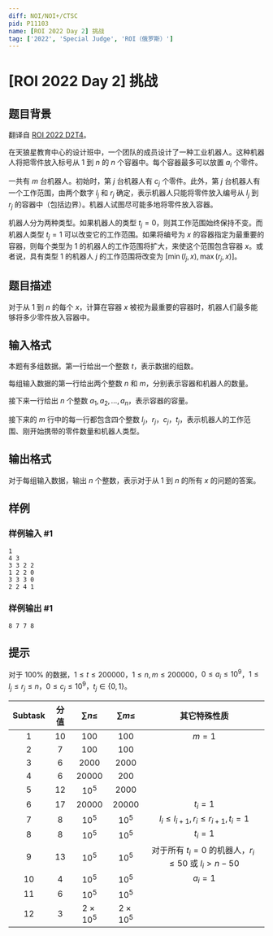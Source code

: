 ```yaml
---
diff: NOI/NOI+/CTSC
pid: P11103
name: [ROI 2022 Day 2] 挑战
tag: ['2022', 'Special Judge', 'ROI（俄罗斯）']
---
```

# [ROI 2022 Day 2] 挑战
## 题目背景

翻译自 [ROI 2022 D2T4](https://neerc.ifmo.ru/school/archive/2021-2022/ru-olymp-roi-2022-day2.pdf)。

在天狼星教育中心的设计班中，一个团队的成员设计了一种工业机器人。这种机器人将把零件放入标号从 $1$ 到 $n$ 的 $n$ 个容器中。每个容器最多可以放置 $a_i$ 个零件。

一共有 $m$ 台机器人。初始时，第 $j$ 台机器人有 $c_j$ 个零件。此外，第 $j$ 台机器人有一个工作范围，由两个数字 $l_j$ 和 $r_j$ 确定，表示机器人只能将零件放入编号从 $l_j$ 到 $r_j$ 的容器中（包括边界）。机器人试图尽可能多地将零件放入容器。

机器人分为两种类型。如果机器人的类型 $t_j = 0$，则其工作范围始终保持不变。而机器人类型 $t_j = 1$ 可以改变它的工作范围。如果将编号为 $x$ 的容器指定为最重要的容器，则每个类型为 $1$ 的机器人的工作范围将扩大，来使这个范围包含容器 $x$。或者说，具有类型 $1$ 的机器人 $j$ 的工作范围将改变为 $[\min(l_j,x),\max(r_j,x)]$。
## 题目描述

对于从 $1$ 到 $n$ 的每个 $x$，计算在容器 $x$ 被视为最重要的容器时，机器人们最多能够将多少零件放入容器中。
## 输入格式

本题有多组数据。第一行给出一个整数 $t$，表示数据的组数。

每组输入数据的第一行给出两个整数 $n$ 和 $m$，分别表示容器和机器人的数量。

接下来一行给出 $n$ 个整数 $a_1,a_2,\dots,a_n$，表示容器的容量。

接下来的 $m$ 行中的每一行都包含四个整数 $l_j，r_j，c_j，t_j$，表示机器人的工作范围、刚开始携带的零件数量和机器人类型。
## 输出格式

对于每组输入数据，输出 $n$ 个整数，表示对于从 $1$ 到 $n$ 的所有 $x$ 的问题的答案。
## 样例

### 样例输入 #1
```
1
4 3
3 3 2 2
1 2 2 0
3 3 3 0
2 2 4 1
```
### 样例输出 #1
```
8 7 7 8
```
## 提示

对于 $100\%$ 的数据，$1 \le t \le 200000$，$1 \le n,m \le 200000$，$0 \le a_i \le 10^9$，$1 \le l_j \le r_j \le n$，$0 \le c_j \le 10^9$，$t_j \in \{0, 1\}$。

| Subtask | 分值 | $\sum n\le$ | $\sum m\le$ | 其它特殊性质 |
| :----------: | :----------: | :----------: | :----------: | :----------: |
| $1$ | $10$ | $100$ | $100$ | $m=1$ |
| $2$ | $7$ | $100$ | $100$ |  |
| $3$ | $6$ | $2000$ | $2000$ |  |
| $4$ | $6$ | $20000$ | $200$ |  |
| $5$ | $12$ | $10^5$ | $2000$ |  |
| $6$ | $17$ | $20000$ | $20000$ | $t_i=1$ |
| $7$ | $8$ | $10^5$ | $10^5$ | $l_i\le l_{i+1},r_i\le r_{i+1},t_i=1$ |
| $8$ | $8$ | $10^5$ | $10^5$ | $t_i=1$ |
| $9$ | $13$ | $10^5$ | $10^5$ | 对于所有 $t_i=0$ 的机器人，$r_i\le50$ 或 $l_i>n-50$ |
| $10$ | $4$ | $10^5$ | $10^5$ | $a_i=1$ |
| $11$ | $6$ | $10^5$ | $10^5$ |  |
| $12$ | $3$ | $2\times10^5$ | $2\times10^5$ |  |
